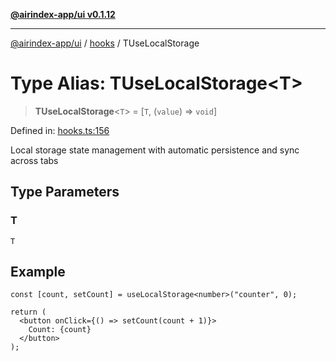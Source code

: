 [**@airindex-app/ui v0.1.12**](../../README.md)

***

[@airindex-app/ui](../../README.md) / [hooks](../README.md) / TUseLocalStorage

# Type Alias: TUseLocalStorage\<T\>

> **TUseLocalStorage**\<`T`\> = \[`T`, (`value`) => `void`\]

Defined in: [hooks.ts:156](https://github.com/airindex-app/ui/blob/44c2ff1163e9f47e185bc913a5043dd88c81b2b7/src/types/hooks.ts#L156)

Local storage state management with automatic persistence and sync across tabs

## Type Parameters

### T

`T`

## Example

```tsx
const [count, setCount] = useLocalStorage<number>("counter", 0);

return (
  <button onClick={() => setCount(count + 1)}>
    Count: {count}
  </button>
);
```
